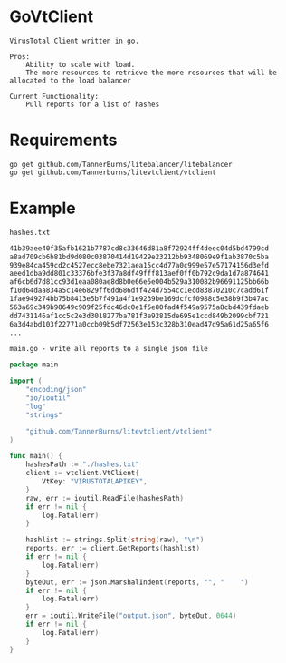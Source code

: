 # GoVtClient

    VirusTotal Client written in go.

    Pros:
        Ability to scale with load. 
        The more resources to retrieve the more resources that will be allocated to the load balancer
    
    Current Functionality:
        Pull reports for a list of hashes

# Requirements

	go get github.com/TannerBurns/litebalancer/litebalancer
	go get github.com/Tannerburns/litevtclient/vtclient

# Example

    hashes.txt

```txt
41b39aee40f35afb1621b7787cd8c33646d81a8f72924ff4deec04d5bd4799cd
a8ad709cb6b81bd9d080c03870414d19429e23212bb9348069e9f1ab3870c5ba
939e84ca459cd2c4527ecc8ebe7321aea15cc4d77a0c999e57e57174156d3efd
aeed1dba9dd801c33376bfe3f37a8df49fff813aef0ff0b792c9da1d7a874641
af6cb6d7d81cc93d1eaa080ae8d8b0e66e5e004b529a310082b96691125bb66b
f10d64daa834a5c14e6829ff6dd686dff424d7554cc1ecd83870210c7cadd61f
1fae949274bb75b8413e5b7f491a4f1e9239be169dcfcf0988c5e38b9f3b47ac
563a69c349b98649c909f25fdc46dc0e1f5e80fad4f549a9575a8cbd439fdaeb
dd7431146af1cc5c2e3d3018277ba781f3e92815de695e1ccd849b2099cbf721
6a3d4abd103f22771a0ccb09b5df72563e153c328b310ead47d95a61d25a65f6
...
```

    main.go - write all reports to a single json file

```go
package main

import (
	"encoding/json"
	"io/ioutil"
	"log"
	"strings"

	"github.com/TannerBurns/litevtclient/vtclient"
)

func main() {
	hashesPath := "./hashes.txt"
	client := vtclient.VtClient{
		VtKey: "VIRUSTOTALAPIKEY",
	}
	raw, err := ioutil.ReadFile(hashesPath)
	if err != nil {
		log.Fatal(err)
	}

	hashlist := strings.Split(string(raw), "\n")
	reports, err := client.GetReports(hashlist)
	if err != nil {
		log.Fatal(err)
	}
	byteOut, err := json.MarshalIndent(reports, "", "    ")
	if err != nil {
		log.Fatal(err)
	}
	err = ioutil.WriteFile("output.json", byteOut, 0644)
	if err != nil {
		log.Fatal(err)
	}
}
```